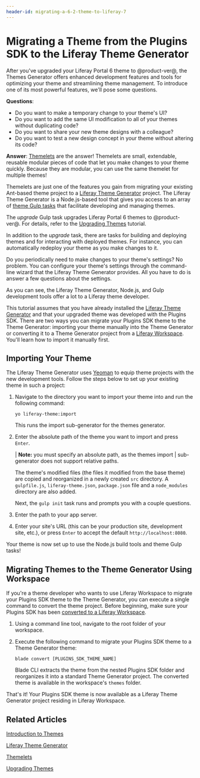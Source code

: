 ```yaml
---
header-id: migrating-a-6-2-theme-to-liferay-7
---
```


# Migrating a Theme from the Plugins SDK to the Liferay Theme Generator

After you've upgraded your Liferay Portal 6 theme to @product-ver@, the Themes
Generator offers enhanced development features and tools for optimizing your
theme and streamlining theme management. To introduce one of its most powerful
features, we'll pose some questions. 

**Questions**:

-   Do you want to make a temporary change to your theme's UI?
-   Do you want to add the same UI modification to all of your themes without
    duplicating code? 
-   Do you want to share your new theme designs with a colleague?
-   Do you want to test a new design concept in your theme without altering its
    code?

**Answer**: [Themelets](/docs/7-0/tutorials/-/knowledge_base/t/themelets) are
the answer! Themelets are small, extendable, reusable modular pieces  of code
that let you make changes to your theme quickly. Because they are  modular, you
can use the same themelet for multiple themes!

Themelets are just one of the features you gain from migrating your existing
Ant-based theme project to a
[Liferay Theme Generator](/docs/7-0/tutorials/-/knowledge_base/t/themes-generator)
project. The Liferay Theme Generator is a Node.js-based tool that gives you
access to an array of
[theme Gulp tasks](/docs/7-0/reference/-/knowledge_base/r/theme-gulp-tasks)
that facilitate developing and managing themes. 

The *upgrade* Gulp task upgrades Liferay Portal 6 themes to @product-ver@. For details,
refer to the
[Upgrading Themes](/docs/7-0/tutorials/-/knowledge_base/t/upgrading-themes)
tutorial. 

In addition to the *upgrade* task, there are tasks for building and deploying
themes and for interacting with deployed themes. For instance, you can
automatically redeploy your theme as you make changes to it.

Do you periodically need to make changes to your theme's settings? No problem.
You can configure your theme's settings through the command-line wizard that the
Liferay Theme Generator provides. All you have to do is answer a few questions
about the settings.

As you can see, the Liferay Theme Generator, Node.js, and Gulp development tools
offer a lot to a Liferay theme developer.

This tutorial assumes that you have already installed the
[Liferay Theme Generator](/docs/7-0/tutorials/-/knowledge_base/t/themes-generator)
and that your upgraded theme was developed with the Plugins SDK. There are two
ways you can migrate your Plugins SDK theme to the Theme Generator: importing
your theme manually into the Theme Generator or converting it to a Theme
Generator project from a
[Liferay Workspace](/docs/7-0/tutorials/-/knowledge_base/t/liferay-workspace).
You'll learn how to import it manually first.

## Importing Your Theme

The Liferay Theme Generator uses [Yeoman](http://yeoman.io/) to equip theme
projects with the new development tools. Follow the steps below to set up your
existing theme in such a project:

1.  Navigate to the directory you want to import your theme into and run the
    following command:

        yo liferay-theme:import

    This runs the import sub-generator for the themes generator.

2.  Enter the absolute path of the theme you want to import and press `Enter`.

    | **Note:** you must specify an absolute path, as the themes import
    | sub-generator does not support relative paths.

    The theme's modified files (the files it modified from the base theme) are
    copied and reorganized in a newly created  `src` directory. A `gulpfile.js`,
    `liferay-theme.json`, `package.json` file  and a `node_modules` directory
    are also added.

    Next, the `gulp init` task runs and prompts you with a couple questions.

3.  Enter the path to your app server.

4.  Enter your site's URL (this can be your production site, development site,
    etc.), or press `Enter` to accept the default `http://localhost:8080`.

Your theme is now set up to use the Node.js build tools and theme Gulp tasks!

## Migrating Themes to the Theme Generator Using Workspace

If you're a theme developer who wants to use Liferay Workspace to
migrate your Plugins SDK theme to the Theme Generator, you can execute a single
command to convert the theme project. Before beginning, make sure your Plugins
SDK has been
[converted to a Liferay Workspace](/docs/7-0/tutorials/-/knowledge_base/t/creating-a-liferay-workspace-with-blade-cli#configuring-a-plugins-sdk-in-your-workspace).

1.  Using a command line tool, navigate to the root folder of your workspace.

2.  Execute the following command to migrate your Plugins SDK theme to a Theme
    Generator theme:

        blade convert [PLUGINS_SDK_THEME_NAME]

    Blade CLI extracts the theme from the nested Plugins SDK folder and
    reorganizes it into a standard Theme Generator project. The converted theme
    is available in the workspace's `themes` folder.

That's it! Your Plugins SDK theme is now available as a Liferay Theme Generator
project residing in Liferay Workspace.

## Related Articles

[Introduction to Themes](/docs/7-0/tutorials/-/knowledge_base/t/introduction-to-themes)

[Liferay Theme Generator](/docs/7-0/tutorials/-/knowledge_base/t/themes-generator)

[Themelets](/docs/7-0/tutorials/-/knowledge_base/t/themelets)

[Upgrading Themes](/docs/7-0/tutorials/-/knowledge_base/t/upgrading-themes)
